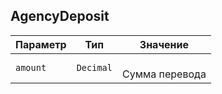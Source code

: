 
## AgencyDeposit


<table>
    <thead>
        <tr><th>Параметр</th><th>Тип</th><th>Значение</th></tr>
    </thead>
    <tbody>
        <tr>
            <td><code>amount</code></td>
            <td><code>Decimal</code></td>
            <td><br />Сумма перевода</td>
        </tr>
    </tbody>
</table>